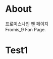 <h1><span data-i18n="skills.my_skills">About</span></h1>

<div>
    프로미스나인 팬 페이지</br>Fromis_9 Fan Page.
</div>

# Test1